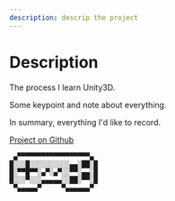 ```yaml
---
description: descrip the project
---
```


# Description

The process I learn Unity3D.

Some keypoint and note about everything.

In summary, everything I'd like to record.

[Project on Github](https://github.com/liarchgh/unity3dblog)

```text
 ▄▀▀▀▀▀▀▀▀▀▀▀▀▀▀▀▀▀▀▄
█░░░█░░░░░░░░░░▄▄░██░█
█░▀▀█▀▀░▄▀░▄▀░░▀▀░▄▄░█
█░░░▀░░░▄▄▄▄▄░░██░▀▀░█
 ▀▄▄▄▄▄▀     ▀▄▄▄▄▄▄▀
```

